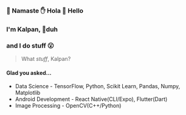 ### 🙏  Namaste  ✋  Hola  👋  Hello

###  I'm Kalpan, 💁duh
### and I do stuff 😮

> What *stuff*, Kalpan?
#### Glad you asked...

 - Data Science - TensorFlow, Python, Scikit Learn, Pandas, Numpy, Matplotlib
 - Android Development - React Native(CLI/Expo), Flutter(Dart)
 - Image Processing - OpenCV(C++/Python)
